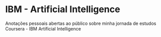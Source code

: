 # IBM - Artificial Intelligence
Anotações pessoais abertas ao público sobre minha jornada de estudos Coursera - IBM Artificial Intelligence
